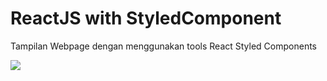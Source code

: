 
# ReactJS with StyledComponent

Tampilan Webpage dengan menggunakan tools React Styled Components

<img src="index.png">
